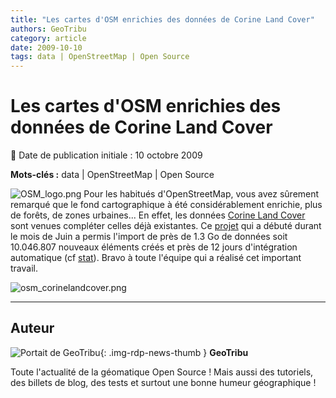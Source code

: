 ```yaml
---
title: "Les cartes d'OSM enrichies des données de Corine Land Cover"
authors: GeoTribu
category: article
date: 2009-10-10
tags: data | OpenStreetMap | Open Source
---
```


# Les cartes d'OSM enrichies des données de Corine Land Cover

:calendar: Date de publication initiale : 10 octobre 2009

**Mots-clés :** data | OpenStreetMap | Open Source

![OSM_logo.png](https://cdn.geotribu.fr/img/logos-icones/OpenStreetMap/Openstreetmap.png) Pour les habitués d'OpenStreetMap, vous avez sûrement remarqué que le fond cartographique à été considérablement enrichie, plus de forêts, de zones urbaines... En effet, les données [Corine Land Cover](http://www.ifen.fr/index.php?id=88) sont venues compléter celles déjà existantes. Ce [projet](http://wiki.openstreetmap.org/wiki/WikiProject_France/Corine_Land_Cover/#Import_CLCF06) qui a débuté durant le mois de Juin a permis l'import de près de 1.3 Go de données soit 10.046.807 nouveaux éléments créés et près de 12 jours d'intégration automatique (cf [stat](http://osmose.openstreetmap.fr/map/cgi-bin/clc.py)). Bravo à toute l'équipe qui a réalisé cet important travail.

![osm_corinelandcover.png](/sites/default/files/Tuto/img/OSM/osm_corinelandcover.png)

----

## Auteur

![Portait de GeoTribu](https://cdn.geotribu.fr/img/internal/charte/geotribu_logo_64x64.png){: .img-rdp-news-thumb }
**GeoTribu**

Toute l'actualité de la géomatique Open Source ! Mais aussi des tutoriels, des billets de blog, des tests et surtout une bonne humeur géographique !
